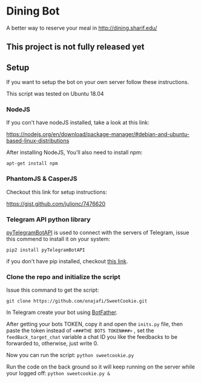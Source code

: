 # Dining Bot
A better way to reserve your meal in http://dining.sharif.edu/


## This project is not fully released yet

## Setup
If you want to setup the bot on your own server follow these instructions.

This script was tested on Ubuntu 18.04
### NodeJS
If you con't have nodeJS installed, take a look at this link:

https://nodejs.org/en/download/package-manager/#debian-and-ubuntu-based-linux-distributions

After installing NodeJS, You'll also need to install npm:

```apt-get install npm```

### PhantomJS & CasperJS

Checkout this link for setup instructions:

https://gist.github.com/julionc/7476620

### Telegram API python library

[pyTelegramBotAPI](https://github.com/eternnoir/pyTelegramBotAPI) is used to connect with the servers of Telegram, issue this commend to install it on your system:

```pip2 install pyTelegramBotAPI```

if you don't have pip installed, checkout [this link](https://linuxize.com/post/how-to-install-pip-on-ubuntu-18.04/#installing-pip-for-python-2).

### Clone the repo and initialize the script
Issue this command to get the script:

```git clone https://github.com/onajafi/SweetCookie.git```

In Telegram create your bot using [BotFather](https://core.telegram.org/bots#6-botfather).

After getting your bots TOKEN, copy it and open 
the ```inits.py``` file, then paste the token 
instead of ```<###THE BOTS TOKEN###>``` ,
set the ```feedBack_target_chat``` variable a chat ID you like the feedbacks to be forwarded to,
 otherwise, just write 0.

Now you can run the script:
```python sweetcookie.py```

Run the code on the back ground so it will keep running on the server while your logged off:
```python sweetcookie.py &```



